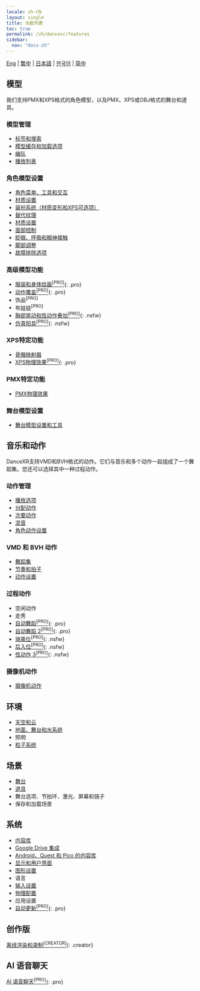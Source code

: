 ```yaml
---
locale: zh-CN
layout: single
title: 功能列表
toc: true
permalink: /zh/dancexr/features
sidebar:
  nav: "docs-zh"
---
```


[Eng](/dancexr/features) | [繁中](/tw/dancexr/features) | [日本語](/jp/dancexr/features) | [한국어](/kr/dancexr/features) | [简中](/zh/dancexr/features)

## 模型
我们支持PMX和XPS格式的角色模型，以及PMX、XPS或OBJ格式的舞台和道具。

### 模型管理
* [标签和搜索](features/tagging)
* [模型缓存和加载选项](features/loader_options)
* [编队](features/formation)
* [播放列表](features/actor_playlist)


### 角色模型设置
* [角色菜单、工具和交互](features/actor_tools)
* [材质设置](features/material_settings)
* [装扮系统（材质变形和XPS可选项）](features/optionals)
* [替代纹理](features/alternative_textures)
* [材质设置](features/material_settings)
* [面部控制](features/facial_control)
* [眨眼、呼吸和眼神接触](features/eyecontact)
* [脚部调整](features/feet_adjustments)
* [故障排除选项](features/troubleshooting_options)


### 高级模型功能
* [服装和身体绘画<sup>[PRO]</sup>](features/outfit_body_paint){: .pro}
* [动作覆盖<sup>[PRO]</sup>](features/motion_override){: .pro}
* 饰品<sup>[PRO]</sup>
* 布娃娃<sup>[PRO]</sup>
* [胸部晃动和性动作叠加<sup>[PRO]</sup>](features/boob_shake_sex_overlay){: .nsfw}
* [仿真阳具<sup>[PRO]</sup>](features/dildo){: .nsfw}


### XPS特定功能
* [骨骼映射器](features/bone_mapper.md)
* [XPS物理效果<sup>[PRO]</sup>](features/xps_physics){: .pro}


### PMX特定功能
* [PMX物理效果](features/pmx_physics)


### 舞台模型设置
* [舞台模型设置和工具](feature/stages)


## 音乐和动作
DanceXR支持VMD和BVH格式的动作。它们与音乐和多个动作一起组成了一个舞蹈集。您还可以选择其中一种过程动作。


### 动作管理
* [播放选项](features/playback_options)
* [分配动作](features/assign_motion)
* [次要动作](features/secondary_motion)
* [混音](features/remix)
* [角色动作设置](features/actor_motion_settings)


### VMD 和 BVH 动作
* [舞蹈集](features/dance_set)
* [节奏和拍子](features/music_timing)
* [动作设置](features/motion_settings)


### 过程动作
* 空闲动作
* 走秀
* [自动舞蹈<sup>[PRO]</sup>](features/autodance){: .pro}
* [自动舞蹈 2<sup>[PRO]</sup>](features/autodance2){: .pro}
* [骑乘位<sup>[PRO]</sup>](features/scg_motion){: .nsfw}
* [后入位<sup>[PRO]</sup>](features/sfb_motion){: .nsfw}
* [性动作 3<sup>[PRO]</sup>](features/sm3_motion){: .nsfw}


### 摄像机动作
* [摄像机动作](features/camera)


## 环境
* [天空和云](features/skymap)
* [地面、舞台和水系统](features/ground)
* 照明
* [粒子系统](features/particles)


## 场景
* [舞台](features/stages)
* [道具](features/props)
* 舞台选项、节拍环、激光、屏幕和镜子
* 保存和加载场景


## 系统
* [内容库](preparecontent)
* [Google Drive 集成](features/googledrive)
* [Android、Quest 和 Pico 的内容库](content_android_quest)
* [显示和用户界面](features/display_settings)
* [图形设置](features/graphics)
* 语言
* [输入设置](features/controls)
* [物理配置](features/system_physics)
* 应用设置
* [自动更新<sup>[PRO]</sup>](features/autoupdate){: .pro}


## 创作版
[离线渲染和录制<sup>[CREATOR]</sup>](creator.md){: .creator}


## AI 语音聊天
[AI 语音聊天<sup>[PRO]</sup>](ai_chat){: .pro}